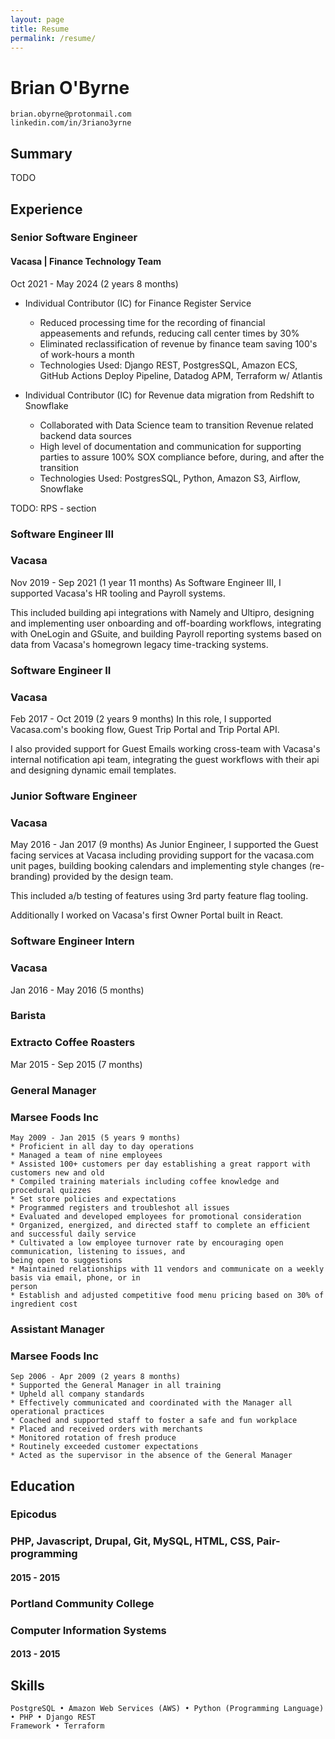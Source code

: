 ```yaml
---
layout: page
title: Resume
permalink: /resume/
---
```


# Brian O'Byrne

```
brian.obyrne@protonmail.com 
linkedin.com/in/3riano3yrne
```
## Summary

TODO 
## Experience
### Senior Software Engineer
#### Vacasa | Finance Technology Team
Oct 2021 - May 2024 (2 years 8 months)

* Individual Contributor (IC) for Finance Register Service
  * Reduced processing time for the recording of financial appeasements and refunds, reducing call center times by 30% 
  * Eliminated reclassification of revenue by finance team saving 100's of work-hours a month 
  * Technologies Used: Django REST, PostgresSQL, Amazon ECS, GitHub Actions Deploy Pipeline, Datadog APM, Terraform w/ Atlantis

* Individual Contributor (IC) for Revenue data migration from Redshift to Snowflake
  * Collaborated with Data Science team to transition Revenue related backend data sources
  * High level of documentation and communication for supporting parties to assure 100% SOX compliance before, during, and after the transition 
  * Technologies Used: PostgresSQL, Python, Amazon S3, Airflow, Snowflake

TODO:  RPS - section

### Software Engineer III

### Vacasa

Nov 2019 - Sep 2021 (1 year 11 months)
As Software Engineer III, I supported Vacasa's HR tooling and Payroll systems.

This included building api integrations with Namely and Ultipro, designing and implementing user
onboarding and off-boarding workflows, integrating with OneLogin and GSuite, and building Payroll
reporting systems based on data from Vacasa's homegrown legacy time-tracking systems.

### Software Engineer II

### Vacasa

Feb 2017 - Oct 2019 (2 years 9 months)
In this role, I supported Vacasa.com's booking flow, Guest Trip Portal and Trip Portal API.

I also provided support for Guest Emails working cross-team with Vacasa's internal notification api
team, integrating the guest workflows with their api and designing dynamic email templates.

### Junior Software Engineer

### Vacasa

May 2016 - Jan 2017 (9 months)
As Junior Engineer, I supported the Guest facing services at Vacasa including providing support for
the vacasa.com unit pages, building booking calendars and implementing style changes (re-branding)
provided by the design team.

This included a/b testing of features using 3rd party feature flag tooling.

Additionally I worked on Vacasa's first Owner Portal built in React.

### Software Engineer Intern

### Vacasa

Jan 2016 - May 2016 (5 months)

### Barista

### Extracto Coffee Roasters

Mar 2015 - Sep 2015 (7 months)

### General Manager


### Marsee Foods Inc

```
May 2009 - Jan 2015 (5 years 9 months)
* Proficient in all day to day operations
* Managed a team of nine employees
* Assisted 100+ customers per day establishing a great rapport with customers new and old
* Compiled training materials including coffee knowledge and procedural quizzes
* Set store policies and expectations
* Programmed registers and troubleshot all issues
* Evaluated and developed employees for promotional consideration
* Organized, energized, and directed staff to complete an efficient and successful daily service
* Cultivated a low employee turnover rate by encouraging open communication, listening to issues, and
being open to suggestions
* Maintained relationships with 11 vendors and communicate on a weekly basis via email, phone, or in
person
* Establish and adjusted competitive food menu pricing based on 30% of ingredient cost
```
### Assistant Manager

### Marsee Foods Inc

```
Sep 2006 - Apr 2009 (2 years 8 months)
* Supported the General Manager in all training
* Upheld all company standards
* Effectively communicated and coordinated with the Manager all operational practices
* Coached and supported staff to foster a safe and fun workplace
* Placed and received orders with merchants
* Monitored rotation of fresh produce
* Routinely exceeded customer expectations
* Acted as the supervisor in the absence of the General Manager
```
## Education

### Epicodus

### PHP, Javascript, Drupal, Git, MySQL, HTML, CSS, Pair-programming

#### 2015 - 2015

### Portland Community College

### Computer Information Systems

#### 2013 - 2015

## Skills

```
PostgreSQL • Amazon Web Services (AWS) • Python (Programming Language) • PHP • Django REST
Framework • Terraform
```
